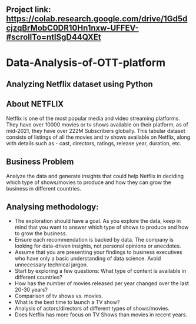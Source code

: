 ## Project link: https://colab.research.google.com/drive/1Gd5dcjzqBrMobC0DR10Hn1nxw-UFFEV-#scrollTo=ntlSgD44QXEt

# Data-Analysis-of-OTT-platform
## Analyzing Netflix dataset using Python

## About NETFLIX

Netflix is one of the most popular media and video streaming platforms. They have over 10000 movies or tv shows available on their platform, as of mid-2021, they have over 222M Subscribers globally. This tabular dataset consists of listings of all the movies and tv shows available on Netflix, along with details such as - cast, directors, ratings, release year, duration, etc.

## Business Problem

Analyze the data and generate insights that could help Netflix in deciding which type of shows/movies to produce and how they can grow the business in different countries.

## Analysing methodology:

- The exploration should have a goal. As you explore the data, keep in mind that you want to answer which type of shows to produce and how to grow the business.
- Ensure each recommendation is backed by data. The company is looking for data-driven insights, not personal opinions or anecdotes.
- Assume that you are presenting your findings to business executives who have only a basic understanding of data science. Avoid unnecessary technical jargon.
- Start by exploring a few questions: What type of content is available in different countries?
- How has the number of movies released per year changed over the last 20-30 years?
- Comparison of tv shows vs. movies.
- What is the best time to launch a TV show?
- Analysis of actors/directors of different types of shows/movies.
- Does Netflix has more focus on TV Shows than movies in recent years.



